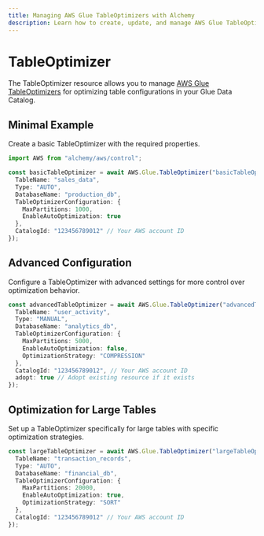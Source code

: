 ```yaml
---
title: Managing AWS Glue TableOptimizers with Alchemy
description: Learn how to create, update, and manage AWS Glue TableOptimizers using Alchemy Cloud Control.
---
```


# TableOptimizer

The TableOptimizer resource allows you to manage [AWS Glue TableOptimizers](https://docs.aws.amazon.com/glue/latest/userguide/) for optimizing table configurations in your Glue Data Catalog.

## Minimal Example

Create a basic TableOptimizer with the required properties.

```ts
import AWS from "alchemy/aws/control";

const basicTableOptimizer = await AWS.Glue.TableOptimizer("basicTableOptimizer", {
  TableName: "sales_data",
  Type: "AUTO",
  DatabaseName: "production_db",
  TableOptimizerConfiguration: {
    MaxPartitions: 1000,
    EnableAutoOptimization: true
  },
  CatalogId: "123456789012" // Your AWS account ID
});
```

## Advanced Configuration

Configure a TableOptimizer with advanced settings for more control over optimization behavior.

```ts
const advancedTableOptimizer = await AWS.Glue.TableOptimizer("advancedTableOptimizer", {
  TableName: "user_activity",
  Type: "MANUAL",
  DatabaseName: "analytics_db",
  TableOptimizerConfiguration: {
    MaxPartitions: 5000,
    EnableAutoOptimization: false,
    OptimizationStrategy: "COMPRESSION"
  },
  CatalogId: "123456789012", // Your AWS account ID
  adopt: true // Adopt existing resource if it exists
});
```

## Optimization for Large Tables

Set up a TableOptimizer specifically for large tables with specific optimization strategies.

```ts
const largeTableOptimizer = await AWS.Glue.TableOptimizer("largeTableOptimizer", {
  TableName: "transaction_records",
  Type: "AUTO",
  DatabaseName: "financial_db",
  TableOptimizerConfiguration: {
    MaxPartitions: 20000,
    EnableAutoOptimization: true,
    OptimizationStrategy: "SORT"
  },
  CatalogId: "123456789012" // Your AWS account ID
});
```